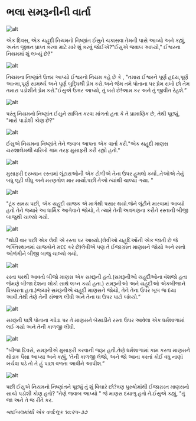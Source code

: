 # ભલા સમરૂનીની વાર્તા

![alt](https://cdn.door43.org/obs/jpg/360px/obs-en-27-01.jpg)

એક દિવસ, એક યહૂદી નિયમનો નિષ્ણાંત ઈસુને ચકાસવા તેમની પાસે આવ્યો અને કહ્યું, અનંત જીવન પ્રાપ્ત કરવા માટે મારે શું કરવું જોઈએ?"ઈસુએ જવાબ આપ્યો," ઈશ્વરના નિયમમાં શું લખ્યું છે?"

![alt](https://cdn.door43.org/obs/jpg/360px/obs-en-27-02.jpg)

નિયમના  નિષ્ણાંતે  ઉત્તર આપ્યો ઈશ્વરનો નિયમ કહે છે કે , "તમારા ઈશ્વરને પૂર્ણ હૃદય,પૂર્ણ આત્મા,પૂર્ણ સામર્થ્ય અને પૂર્ણ બુદ્ધિથી પ્રેમ કરો.અને જેમ તમે પોતાના પર પ્રેમ રાખો છો તેમ તમારા પડોશીને પ્રેમ કરો."ઈસુએ ઉત્તર આપ્યો, તું ખરો છે!આમ કર અને તું જીવીત રેહશે.”

![alt](https://cdn.door43.org/obs/jpg/360px/obs-en-27-03.jpg)

પરંતુ નિયમનો નિષ્ણાંત ઈસુને સાબિત કરવા માંગતો હતા કે તે પ્રામાણિક છે, તેથી પૂછ્યું, "મારો પાડોશી કોણ છે?"

![alt](https://cdn.door43.org/obs/jpg/360px/obs-en-27-04.jpg)

ઈસુએ નિયમના નિષ્ણાંતે તેને જવાબ આપતા એક વાર્તા કરી."એક યહૂદી માણસ યરુશાલેમથી યરિખો ગામ તરફ મુસાફરી કરી રહ્યો હતો."

![alt](https://cdn.door43.org/obs/jpg/360px/obs-en-27-05.jpg)

મુસાફરી દરમ્યાન રસ્તામાં લૂંટારાઓની એક ટોળીએ તેના ઉપર હુમલો કર્યો..તેઓએ તેનું બધુ લૂટી લીધુ અને મરણતોલ માર માર્યો.પછી તેઓ ત્યાંથી ચાલ્યા ગયા. "

![alt](https://cdn.door43.org/obs/jpg/360px/obs-en-27-06.jpg)

"ટૂંક સમય પછી, એક યહૂદી યાજક એ માર્ગથી પસાર થયો.જેને લૂંટીને મારવામાં આવ્યો હતો તેને જયારે આ ધાર્મિક આગેવાને જોયો, તે ત્યારે તેની અવગણના કરીને રસ્તાની બીજી બાજુથી ચાલ્યો ગયો.

![alt](https://cdn.door43.org/obs/jpg/360px/obs-en-27-07.jpg)

"થોડી વાર પછી એક લેવી એ રસ્તા પર આવ્યો.(લેવીઓ યહૂદિઓંની એક જાતી છે જે ભક્તિસ્થાનમાં યાજકોને  મદદ કરે છે)લેવીએ પણ તે ઈજાગ્રસ્ત માણસને જોયો અને રસ્તો ઓળંગીને બીજી બાજુ ચાલ્યો ગયો.

![alt](https://cdn.door43.org/obs/jpg/360px/obs-en-27-08.jpg)

રસ્તા પરથી આવતો બીજો માણસ એક સમરૂની હતો.(સમરૂનીઓ યહૂદીઓના વંશજો હતા જેમણે બીજા દેશના લોકો સાથે લગ્ન કર્યા હતા.)
સમરૂનીઓ અને યહૂદીઓ એકબીજાને  ધિક્કારતા હતા.)જયારે સમરૂનીએ યહૂદી માણસને જોયો, તેને તેના ઉપર ખૂબ જ દયા આવી.તેથી તેણે તેની  સંભાળ લીધી અને તેના ઘા ઉપર પાટો બાંધ્યો.”

![alt](https://cdn.door43.org/obs/jpg/360px/obs-en-27-09.jpg)

સમરૂની પછી પોતાના ગધેડા પર તે માણસને બેસાડીને રસ્તા ઉપર આવેલા એક ધર્મશાળામાં લઈ ગયો અને તેની કાળજી લીધી.


![alt](https://cdn.door43.org/obs/jpg/360px/obs-en-27-10.jpg)

"બીજા દિવસે, સમરૂનીએ મુસાફરી કરવાની જરૂર હતી.તેણે ધર્મશાળામાં કામ કરતા માણસને થોડાક પૈસા આપ્યા અને કહ્યું, ‘તેની કાળજી લેજો, અને જો આના કરતાં કોઈ વધુ નાણાં ખર્ચવા પડે તો તે હું પાછા વળતા આવીને આપીશ.”

![alt](https://cdn.door43.org/obs/jpg/360px/obs-en-27-11.jpg)

પછી ઈસુએ નિયમનો નિષ્ણાંતને પૂછ્યું તું શું વિચારે છો?ત્રણ પુરુષોમાંથી  ઈજાગ્રસ્ત માણસનો સાચો પડોશી કોણ હતો? "તેણે જવાબ આપ્યો " જે માણસ દયાળુ હતો તે.ઈસુએ કહ્યું, "તું જા અને તે જ રીતે કર.

_બાઈબલમાંથી એક વર્તા:લૂક ૧૦:૨૫-૩૭_